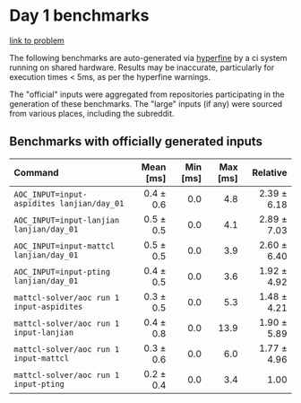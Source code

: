 # Day 1 benchmarks

[link to problem](http://adventofcode.com/2022/day/1)

The following benchmarks are auto-generated via [hyperfine](https://github.com/sharkdp/hyperfine) by a ci system running on shared hardware. Results may be inaccurate, particularly for execution times < 5ms, as per the hyperfine warnings.

The "official" inputs were aggregated from repositories participating in the generation of these benchmarks. The "large" inputs (if any) were sourced from various places, including the subreddit.

## Benchmarks with officially generated inputs
| Command | Mean [ms] | Min [ms] | Max [ms] | Relative |
|:---|---:|---:|---:|---:|
| `AOC_INPUT=input-aspidites lanjian/day_01` | 0.4 ± 0.6 | 0.0 | 4.8 | 2.39 ± 6.18 |
| `AOC_INPUT=input-lanjian lanjian/day_01` | 0.5 ± 0.5 | 0.0 | 4.1 | 2.89 ± 7.03 |
| `AOC_INPUT=input-mattcl lanjian/day_01` | 0.5 ± 0.5 | 0.0 | 3.9 | 2.60 ± 6.40 |
| `AOC_INPUT=input-pting lanjian/day_01` | 0.4 ± 0.5 | 0.0 | 3.6 | 1.92 ± 4.92 |
| `mattcl-solver/aoc run 1 input-aspidites` | 0.3 ± 0.5 | 0.0 | 5.3 | 1.48 ± 4.21 |
| `mattcl-solver/aoc run 1 input-lanjian` | 0.4 ± 0.8 | 0.0 | 13.9 | 1.90 ± 5.89 |
| `mattcl-solver/aoc run 1 input-mattcl` | 0.3 ± 0.6 | 0.0 | 6.0 | 1.77 ± 4.96 |
| `mattcl-solver/aoc run 1 input-pting` | 0.2 ± 0.4 | 0.0 | 3.4 | 1.00 |
